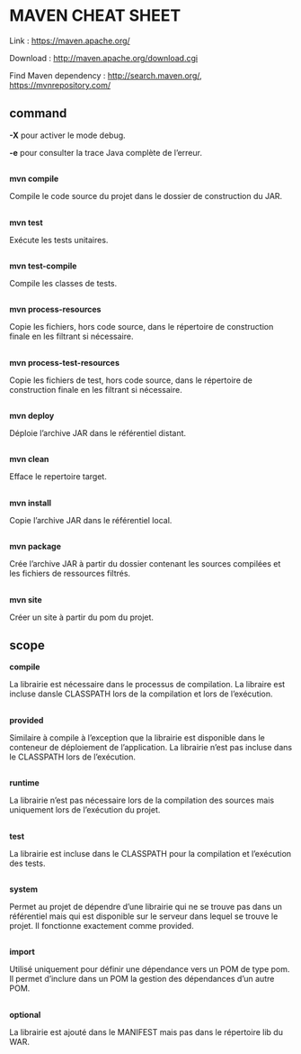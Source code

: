 # MAVEN CHEAT SHEET

Link : https://maven.apache.org/

Download : http://maven.apache.org/download.cgi

Find Maven dependency : http://search.maven.org/, https://mvnrepository.com/
##
## command
**-X** pour activer le mode debug.

**-e** pour consulter la trace Java complète de l’erreur.
##
**mvn compile** 

Compile le code source du projet dans le dossier de construction du JAR.
##

**mvn test** 

Exécute les tests unitaires.
##

**mvn test-compile** 

Compile les classes de tests.
##

**mvn process-resources** 

Copie les fichiers, hors code source, dans le répertoire de construction finale en les filtrant si nécessaire.
##

**mvn process-test-resources** 

Copie les fichiers de test, hors code source, dans le répertoire de construction finale en les filtrant si nécessaire.
##

**mvn deploy** 

Déploie l’archive JAR dans le référentiel distant.
##

**mvn clean** 

Efface le repertoire target.
##

**mvn install**

Copie l’archive JAR dans le référentiel local.
##

**mvn package**

Crée l’archive JAR à partir du dossier contenant les sources compilées et les fichiers de ressources filtrés.
##

**mvn site** 

Créer un site à partir du pom du projet.
##

## scope

**compile** 

La librairie est nécessaire dans le processus de compilation. La libraire est incluse dansle CLASSPATH lors de la compilation et lors de l’exécution. 
##

**provided** 

Similaire à compile à l’exception que la librairie est disponible dans le conteneur de déploiement de l’application. La librairie n’est pas incluse dans le CLASSPATH lors de l’exécution.
##

**runtime**

La librairie n’est pas nécessaire lors de la compilation des sources mais uniquement lors de l’exécution du projet.
##

**test** 

La librairie est incluse dans le CLASSPATH pour la compilation et l’exécution des tests.
##

**system**

Permet au projet de dépendre d’une librairie qui ne se trouve pas dans un référentiel mais qui est disponible sur le serveur dans lequel se trouve le projet. Il fonctionne exactement comme provided.
##

**import**

Utilisé uniquement pour définir une dépendance vers un POM de type pom. Il permet d’inclure dans un POM la gestion des dépendances d’un autre POM.
##

**optional**

La librairie est ajouté dans le MANIFEST mais pas dans le répertoire lib du WAR.
##